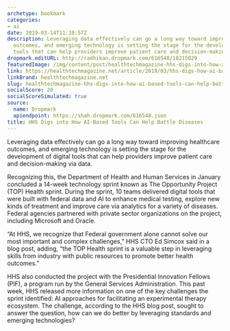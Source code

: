 ```yaml
---
archetype: bookmark
categories:
- ai
date: 2019-03-14T11:10:57Z
description: Leveraging data effectively can go a long way toward improving healthcare
  outcomes, and emerging technology is setting the stage for the development of digital
  tools that can help providers improve patient care and decision-making via data.
dropmark.editURL: http://radhikan.dropmark.com/616548/18215029
featuredImage: /img/content/post/healthtechmagazine-hhs-digs-into-how-ai-based-tools-can-help-battle-diseases.jpg
link: https://healthtechmagazine.net/article/2019/03/hhs-digs-how-ai-based-tools-can-help-battle-diseases
linkBrand: healthtechmagazine.net
slug: healthtechmagazine-hhs-digs-into-how-ai-based-tools-can-help-battle-diseases
socialScore: 20
socialScoreSimulated: true
source:
  name: Dropmark
  apiendpoint: https://shah.dropmark.com/616548.json
title: HHS Digs into How AI-Based Tools Can Help Battle Diseases
---
```

Leveraging data effectively can go a long way toward improving healthcare outcomes, and emerging technology is setting the stage for the development of digital tools that can help providers improve patient care and decision-making via data.

Recognizing this, the Department of Health and Human Services in January concluded a 14-week technology sprint known as The Opportunity Project (TOP) Health sprint. During the sprint, 10 teams delivered digital tools that were built with federal data and AI to enhance medical testing, explore new kinds of treatment and improve care via analytics for a variety of diseases. Federal agencies partnered with private sector organizations on the project, including Microsoft and Oracle.

“At HHS, we recognize that Federal government alone cannot solve our most important and complex challenges,” HHS CTO Ed Simcox said in a blog post, adding, “the TOP Health sprint is a valuable step in leveraging skills from industry with public resources to promote better health outcomes.”

HHS also conducted the project with the Presidential Innovation Fellows (PIF), a program run by the General Services Administration. This past week, HHS released more information on one of the key challenges the sprint identified: AI approaches for facilitating an experimental therapy ecosystem. The challenge, according to the HHS blog post, sought to answer the question, how can we do better by leveraging standards and emerging technologies?

